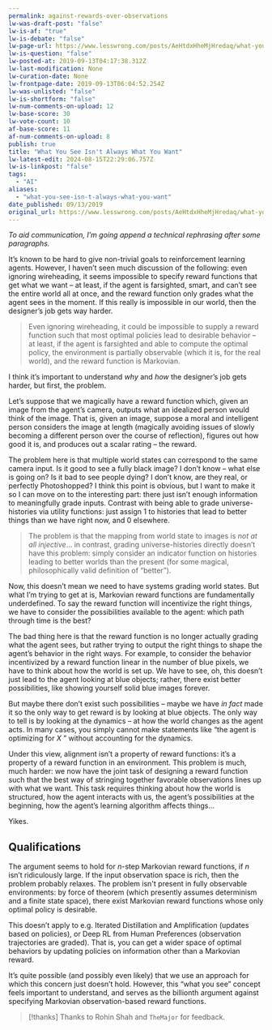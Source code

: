 ```yaml
---
permalink: against-rewards-over-observations
lw-was-draft-post: "false"
lw-is-af: "true"
lw-is-debate: "false"
lw-page-url: https://www.lesswrong.com/posts/AeHtdxHheMjHredaq/what-you-see-isn-t-always-what-you-want
lw-is-question: "false"
lw-posted-at: 2019-09-13T04:17:38.312Z
lw-last-modification: None
lw-curation-date: None
lw-frontpage-date: 2019-09-13T06:04:52.254Z
lw-was-unlisted: "false"
lw-is-shortform: "false"
lw-num-comments-on-upload: 12
lw-base-score: 30
lw-vote-count: 10
af-base-score: 11
af-num-comments-on-upload: 8
publish: true
title: "What You See Isn't Always What You Want"
lw-latest-edit: 2024-08-15T22:29:06.757Z
lw-is-linkpost: "false"
tags: 
  - "AI"
aliases: 
  - "what-you-see-isn-t-always-what-you-want"
date_published: 09/13/2019
original_url: https://www.lesswrong.com/posts/AeHtdxHheMjHredaq/what-you-see-isn-t-always-what-you-want
---
```

_To aid communication, I’m going append a technical rephrasing after some paragraphs._

It’s known to be hard to give non-trivial goals to reinforcement learning agents. However, I haven’t seen much discussion of the following: even ignoring wireheading, it seems impossible to specify reward functions that get what we want – at least, if the agent is farsighted, smart, and can’t see the entire world all at once, and the reward function only grades what the agent sees in the moment. If this really is impossible in our world, then the designer’s job gets way harder.

> Even ignoring wireheading, it could be impossible to supply a reward function such that most optimal policies lead to desirable behavior – at least, if the agent is farsighted and able to compute the optimal policy, the environment is partially observable (which it is, for the real world), and the reward function is Markovian.

I think it’s important to understand _why_ and _how_ the designer’s job gets harder, but first, the problem.

Let’s suppose that we magically have a reward function which, given an image from the agent’s camera, outputs what an idealized person would think of the image. That is, given an image, suppose a moral and intelligent person considers the image at length (magically avoiding issues of slowly becoming a different person over the course of reflection), figures out how good it is, and produces out a scalar rating – the reward.

The problem here is that multiple world states can correspond to the same camera input. Is it good to see a fully black image? I don’t know – what else is going on? Is it bad to see people dying? I don’t know, are they real, or perfectly Photoshopped? I think this point is obvious, but I want to make it so I can move on to the interesting part: there just isn’t enough information to meaningfully grade inputs. Contrast with being able to grade universe-histories via utility functions: just assign 1 to histories that lead to better things than we have right now, and 0 elsewhere.

> The problem is that the mapping from world state to images is _not at all injective_... in contrast, grading universe-histories directly doesn’t have this problem: simply consider an indicator function on histories leading to better worlds than the present (for some magical, philosophically valid definition of “better”).

Now, this doesn’t mean we need to have systems grading world states. But what I’m trying to get at is, Markovian reward functions are fundamentally underdefined. To say the reward function will incentivize the right things, we have to consider the possibilities available to the agent: which path through time is the best?

The bad thing here is that the reward function is no longer actually grading what the agent sees, but rather trying to output the right things to shape the agent’s behavior in the right ways. For example, to consider the behavior incentivized by a reward function linear in the number of blue pixels, we have to think about how the world is set up. We have to see, oh, this doesn’t just lead to the agent looking at blue objects; rather, there exist better possibilities, like showing yourself solid blue images forever.

But maybe there don’t exist such possibilities – maybe we have _in fact_ made it so the only way to get reward is by looking at blue objects. The only way to tell is by looking at the dynamics – at how the world changes as the agent acts. In many cases, you simply cannot make statements like “the agent is optimizing for $X$ ” without accounting for the dynamics.

Under this view, alignment isn’t a property of reward functions: it’s a property of a reward function in an environment. This problem is much, much harder: we now have the joint task of designing a reward function such that the best way of stringing together favorable observations lines up with what we want. This task requires thinking about how the world is structured, how the agent interacts with us, the agent’s possibilities at the beginning, how the agent’s learning algorithm affects things…

Yikes.

## Qualifications

The argument seems to hold for $n$\-step Markovian reward functions, if $n$ isn’t ridiculously large. If the input observation space is rich, then the problem probably relaxes. The problem isn't present in fully observable environments: by force of theorem (which presently assumes determinism and a finite state space), there exist Markovian reward functions whose only optimal policy is desirable.

This doesn’t apply to e.g. Iterated Distillation and Amplification (updates based on policies), or Deep RL from Human Preferences (observation trajectories are graded). That is, you can get a wider space of optimal behaviors by updating policies on information other than a Markovian reward.

It’s quite possible (and possibly even likely) that we use an approach for which this concern just doesn’t hold. However, this “what you see” concept feels important to understand, and serves as the billionth argument against specifying Markovian observation-based reward functions.

> [!thanks]
>Thanks to Rohin Shah and `TheMajor` for feedback.